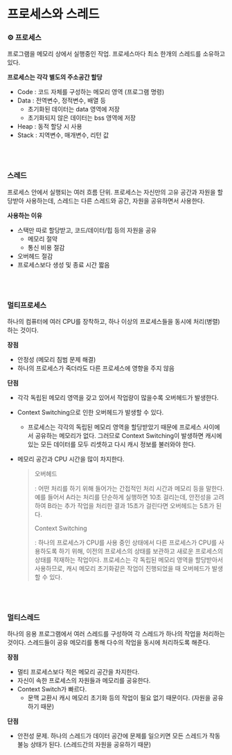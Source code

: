 # 프로세스와 스레드

### ⚙ 프로세스

프로그램을 메모리 상에서 실행중인 작업. 프로세스마다 최소 한개의 스레드를 소유하고 있다.

**프로세스는 각각 별도의 주소공간 할당**

- Code : 코드 자체를 구성하는 메모리 영역 (프로그램 명령)
- Data : 전역변수, 정적변수, 배열 등
  - 초기화된 데이터는 data 영역에 저장
  - 초기화되지 않은 데이터는 bss 영역에 저장
- Heap : 동적 할당 시 사용
- Stack : 지역변수, 매개변수, 리턴 값

</br>

</br>

### 스레드

프로세스 안에서 실행되는 여러 흐름 단위. 프로세스는 자신만의 고유 공간과 자원을 할당받아 사용하는데, 스레드는 다른 스레드와 공간, 자원을 공유하면서 사용한다. 

**사용하는 이유**

- 스택만 따로 할당받고, 코드/데이터/힙 등의 자원을 공유
  - 메모리 절약
  - 통신 비용 절감
- 오버헤드 절감
- 프로세스보다 생성 및 종료 시간 짧음

</br>

</br>

### 멀티프로세스

하나의 컴퓨터에 여러 CPU를 장착하고, 하나 이상의 프로세스들을 동시에 처리(병렬)하는 것이다. 

**장점**

- 안정성 (메모리 침범 문제 해결)
- 하나의 프로세스가 죽더라도 다른 프로세스에 영향을 주지 않음

**단점** 

- 각각 독립된 메모리 영역을 갖고 있어서 작업량이 많을수록 오버헤드가 발생한다. 

- Context Switching으로 인한 오버헤드가 발생할 수 있다.

  - 프로세스는 각각의 독립된 메모리 영역을 할당받았기 때문에 프로세스 사이에서 공유하는 메모리가 없다. 그러므로 Context Switching이 발생하면 캐시에 있는 모든 데이터를 모두 리셋하고 다시 캐시 정보를 불러와야 한다.

- 메모리 공간과 CPU 시간을 많이 차지한다.

  > 오버헤드
  >
  > : 어떤 처리를 하기 위해 들어가는 간접적인 처리 시간과 메모리 등을 말한다. 예를 들어서 A라는 처리를 단순하게 실행하면 10초 걸리는데, 안전성을 고려하여 B라는 추가 작업을 처리한 결과 15초가 걸린다면 오버헤드는 5초가 된다.
  >
  > Context Switching
  >
  > : 하나의 프로세스가 CPU를 사용 중인 상태에서 다른 프로세스가 CPU를 사용하도록 하기 위해, 이전의 프로세스의 상태를 보관하고 새로운 프로세스의 상태를 적재하는 작업이다. 프로세스는 각 독립된 메모리 영역을 할당받아서 사용하므로, 캐시 메모리 초기화같은 작업이 진행되었을 때 오버헤드가 발생할 수 있다.

</br>

</br>

### 멀티스레드

하나의 응용 프로그램에서 여러 스레드를 구성하여 각 스레드가 하나의 작업을 처리하는 것이다. 스레드들이 공유 메모리를 통해 다수의 작업을 동시에 처리하도록 해준다.

**장점**

- 멀티 프로세스보다 적은 메모리 공간을 차지한다.
- 자신이 속한 프로세스의 자원들과 메모리를 공유한다.
- Context Switch가 빠르다.
  - 문맥 교환시 캐시 메모리 초기화 등의 작업이 필요 없기 때문이다. (자원을 공유하기 때문)

**단점** 

- 안전성 문제. 하나의 스레드가 데이터 공간에 문제를 일으키면 모든 스레드가 작동 불능 상태가 된다. (스레드간의 자원을 공유하기 때문)

